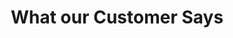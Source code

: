 ---
id: 1
section: testimonial
title: What our Customer Says
subTitle: Lorem ipsum dolor sit amet, consectetur adipiscing elit, sed do eiusmod
   tempor incididunt ut labore et dolore magna aliqua.
testimonial: 
     - name: William Smith
       title: CEO of True Love Studios
       rating: 4.8
       image: /images/authorProfile.png
       details: Sed ut perspiciatis unde omnis iste natus error sit voluptatem accusantium doloremque laudantium, 
          totam rem aperiam,     eaque ipsa quae ab illo inventore veritatis et quasi architecto beatae vitae dicta sunt explicabo. Nemo enim ipsam  voluptatem quia voluptas sit aspernatur aut odit aut fugit, sed quia consequuntur magni dolores eos qui ratione voluptatem sequi nesciunt.  Neque porro quisquam est, qui dolorem ipsum quia dolor sit amet, consectetur
     - name: William Smith
       title: CEO of True Love Studios
       rating: 4.8
       image: /images/authorProfile.png
       details: Sed ut perspiciatis unde omnis iste natus error sit voluptatem accusantium doloremque laudantium, 
          totam rem aperiam, eaque ipsa quae ab illo inventore veritatis et quasi architecto beatae vitae dicta sunt explicabo. Nemo enim ipsam voluptatem quia voluptas sit aspernatur aut odit aut fugit, sed quia consequuntur magni dolores eos qui ratione voluptatem sequi nesciunt. Neque porro quisquam est, qui dolorem ipsum quia dolor sit amet, consectetur
     - name: William Smith
       title: CEO of True Love Studios
       rating: 4.8
       image: /images/authorProfile.png
       details: Sed ut perspiciatis unde omnis iste natus error sit voluptatem accusantium doloremque laudantium, 
          totam rem  aperiam, eaque ipsa quae ab illo inventore veritatis et quasi architecto beatae vitae dicta sunt explicabo. Nemo enim ipsam voluptatem quia voluptas sit aspernatur aut odit aut fugit, sed quia consequuntur magni dolores eos qui ratione voluptatem sequi nesciunt. Neque porro quisquam est, qui dolorem ipsum quia dolor sit amet, consectetur
---